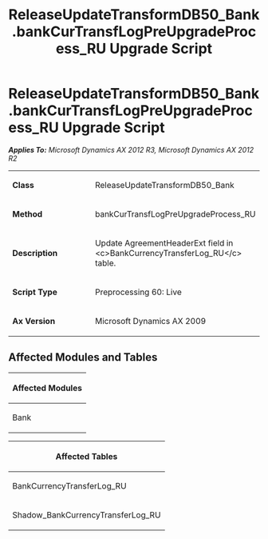 ﻿---
title: ReleaseUpdateTransformDB50_Bank.bankCurTransfLogPreUpgradeProcess_RU Upgrade Script
TOCTitle: ReleaseUpdateTransformDB50_Bank.bankCurTransfLogPreUpgradeProcess_RU Upgrade Script
ms:assetid: ccd0eaba-9453-8f08-615e-8a3a6725cd90
ms:mtpsurl: https://msdn.microsoft.com/en-us/library/JJ719706(v=AX.60)
ms:contentKeyID: 49711272
ms.date: 05/18/2015
mtps_version: v=AX.60
---

# ReleaseUpdateTransformDB50\_Bank.bankCurTransfLogPreUpgradeProcess\_RU Upgrade Script 


_**Applies To:** Microsoft Dynamics AX 2012 R3, Microsoft Dynamics AX 2012 R2_

<table>
<colgroup>
<col style="width: 50%" />
<col style="width: 50%" />
</colgroup>
<tbody>
<tr class="odd">
<td><p><strong>Class</strong></p></td>
<td><p>ReleaseUpdateTransformDB50_Bank</p></td>
</tr>
<tr class="even">
<td><p><strong>Method</strong></p></td>
<td><p>bankCurTransfLogPreUpgradeProcess_RU</p></td>
</tr>
<tr class="odd">
<td><p><strong>Description</strong></p></td>
<td><p>Update AgreementHeaderExt field in &lt;c&gt;BankCurrencyTransferLog_RU&lt;/c&gt; table.</p></td>
</tr>
<tr class="even">
<td><p><strong>Script Type</strong></p></td>
<td><p>Preprocessing 60: Live</p></td>
</tr>
<tr class="odd">
<td><p><strong>Ax Version</strong></p></td>
<td><p>Microsoft Dynamics AX 2009</p></td>
</tr>
</tbody>
</table>


## Affected Modules and Tables

<table>
<colgroup>
<col style="width: 100%" />
</colgroup>
<thead>
<tr class="header">
<th><p>Affected Modules</p></th>
</tr>
</thead>
<tbody>
<tr class="odd">
<td><p>Bank</p></td>
</tr>
</tbody>
</table>


<table>
<colgroup>
<col style="width: 100%" />
</colgroup>
<thead>
<tr class="header">
<th><p>Affected Tables</p></th>
</tr>
</thead>
<tbody>
<tr class="odd">
<td><p>BankCurrencyTransferLog_RU</p></td>
</tr>
<tr class="even">
<td><p>Shadow_BankCurrencyTransferLog_RU</p></td>
</tr>
</tbody>
</table>

  


